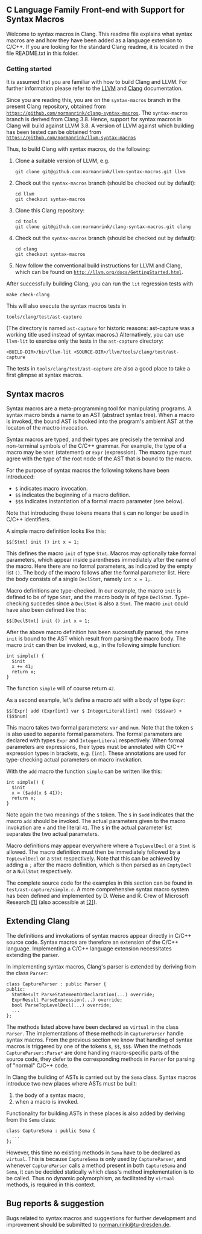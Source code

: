 

## C Language Family Front-end with Support for Syntax Macros

Welcome to syntax macros in Clang.  This readme file explains what syntax macros
are and how they have been added as a language extension to C/C++.  If you are
looking for the standard Clang readme, it is located in the file README.txt in
this folder.


### Getting started

It is assumed that you are familiar with how to build Clang and LLVM.  For
further information please refer to the [LLVM](http://llvm.org/docs/GettingStarted.html)
and [Clang](http://clang.llvm.org/get_started.html) documentation.
 
Since you are reading this, you are on the `syntax-macros` branch in the
present Clang repository, obtained from [`https://github.com/normanrink/clang-syntax-macros`](https://github.com/normanrink/clang-syntax-macros).
The `syntax-macros` branch is derived from Clang 3.8.  Hence, support for syntax
macros in Clang will build against LLVM 3.8.  A version of LLVM against which
building has been tested can be obtained from [`https://github.com/normanrink/llvm-syntax-macros`](https://github.com/normanrink/llvm-syntax-macros)

Thus, to build Clang with syntax macros, do the following:

  1.  Clone a suitable version of LLVM, e.g.
      ```
      git clone git@github.com:normanrink/llvm-syntax-macros.git llvm
      ```

  2.  Check out the `syntax-macros` branch (should be checked out by default):
      ```
      cd llvm
      git checkout syntax-macros
      ```

  3.  Clone this Clang repository:
      ```
      cd tools
      git clone git@github.com:normanrink/clang-syntax-macros.git clang
      ```
 
  4.  Check out the `syntax-macros` branch (should be checked out by default):
      ```
      cd clang
      git checkout syntax-macros
      ```

  5.  Now follow the conventional build instructions for LLVM and Clang, which
      can be found on [`http://llvm.org/docs/GettingStarted.html`](http://llvm.org/docs/GettingStarted.html).

After successfully building Clang, you can run the `lit` regression tests with

    make check-clang

This will also execute the syntax macros tests in

    tools/clang/test/ast-capture

(The directory is named `ast-capture` for historic reasons: ast-capture was a
working title used instead of syntax macros.)  Alternatively, you can use `llvm-lit`
to exercise only the tests in the `ast-capture` directory:

    <BUILD-DIR>/bin/llvm-lit <SOURCE-DIR>/llvm/tools/clang/test/ast-capture

The tests in `tools/clang/test/ast-capture` are also a good place to take a first
glimpse at syntax macros.


## Syntax macros

Syntax macros are a meta-programming tool for manipulating programs.
A syntax macro binds a name to an AST (abstract syntax tree).
When a macro is invoked, the bound AST is hooked into the program's ambient AST at the locaton of the mactro invocation.

Syntax macros are typed, and their types are precisely the terminal and non-terminal symbols of the C/C++ grammar.
For example, the type of a macro may be `Stmt` (statement) or `Expr` (expression).
The macro type must agree with the type of the root node of the AST that is bound to the macro.

For the purpose of syntax macros the following tokens have been introduced:

 - `$` indicates macro invocation.
 - `$$` indicates the beginning of a macro defition.
 - `$$$` indicates instantiation of a formal macro parameter (see below).

Note that introducing these tokens means that `$` can no longer be used in C/C++ identifiers.

A simple macro definition looks like this:

   `$$[Stmt] init () int x = 1;`

This defines the macro `init` of type `Stmt`.
Macros may optionally take formal parameters, which appear inside parentheses immediately after the name of the macro.
Here there are no formal parameters, as indicated by the empty list `()`.
The body of the macro follows after the formal parameter list.
Here the body consists of a single `DeclStmt`, namely `int x = 1;`.

Macro definitions are type-checked.
In our example, the macro `init` is defined to be of type `Stmt`, and the macro body is of type `DeclStmt`.
Type-checking succedes since a `DeclStmt` is also a `Stmt`.
The macro `init` could have also been defined like this:

   `$$[DeclStmt] init () int x = 1;`

After the above macro definition has been successfully parsed, the name `init` is bound to the AST which result from parsing the macro body.
The macro `init` can then be invoked, e.g., in the following simple function:
   ```
   int simple() {
     $init
     x += 41;
     return x;
   }
   ```
The function `simple` will of course return `42`.

As a second example, let's define a macro `add` with a body of type `Expr`:

   `$$[Expr] add (Expr[int] var $ IntegerLiteral[int] num) ($$$var) + ($$$num)`

This macro takes two formal parameters: `var` and `num`.
Note that the token `$` is also used to separate formal parameters.
The formal parameters are declared with types `Expr` and `IntegerLiteral` respectively.
When formal parameters are expressions, their types must be annotated with C/C++ expression types in brackets, e.g. `[int]`.
These annotations are used for type-checking actual parameters on macro invokation.

With the `add` macro the function `simple` can be written like this:
   ```
   int simple() {
     $init
     x = ($add(x $ 41));
     return x;
   }
   ```
Note again the two meanings of the `$` token.
The `$` in `$add` indicates that the macro `add` should be invoked.
The actual parameters given to the macro invokation are `x` and the literal `41`.
The `$` in the actual parameter list separates the two actual parameters.

Macro definitions may appear everywhere where a `TopLevelDecl` or a `Stmt` is allowed.
The macro definition must then be immediately followed by a `TopLevelDecl` or a `Stmt` respectively.
Note that this can be achieved by adding a `;` after the macro definition, which is then parsed as an `EmptyDecl` or a `NullStmt` respectively.

The complete source code for the examples in this section can be found in ` test/ast-capture/simple.c`.
A more comprehensive syntax macro system has been defined and implemented by D. Weise and R. Crew of Microsoft Research  [\[1\]](http://dl.acm.org/citation.cfm?id=155105) (also accessible at [\[2\]](https://www.cs.rice.edu/~taha/teaching/05S/511/papers/weise93programmable.pdf)).


## Extending Clang

The definitions and invokations of syntax macros appear directly in C/C++ source code.
Syntax macros are therefore an extension of the C/C++ language.
Implementing a C/C++ language extension necessitates extending the parser.

In implementing syntax macros, Clang's parser is extended by deriving from the class `Parser`:
   ```
   class CaptureParser : public Parser {
   public:
     StmtResult ParseStatementOrDeclaration(...) override;
     ExprResult ParseExpression(...) override;
     bool ParseTopLevelDecl(...) override;
     ...
   };
   ```
The methods listed above have been declared as `virtual` in the class `Parser`.
The implementations of these methods in `CaptureParser` handle syntax macros.
From the previous section we know that handling of syntax macros is triggered by one of the tokens `$`, `$$`, `$$$`.
When the methods `CaptureParser::Parse*` are done handling macro-specific parts of the source code, they defer to the corresponding methods in `Parser` for parsing of "normal" C/C++ code.

In Clang the building of ASTs is carried out by the `Sema` class.
Syntax macros introduce two new places where ASTs must be built:

1. the body of a syntax macro,
2. when a macro is invoked.

Functionality for building ASTs in these places is also added by deriving from the `Sema` class:
   ```
   class CaptureSema : public Sema {
     ...
   };
   ```
However, this time no existing methods in `Sema` have to be declared as `virtual`.
This is because `CaptureSema` is only used by `CaptureParser`, and whenever `CaptureParser` calls a method present in both `CaptureSema` and `Sema`, it can be decided statically which class's method implementation is to be called.
Thus no dynamic polymorphism, as facilitated by `virtual` methods, is required in this context.


## Bug reports & suggestion

Bugs related to syntax macros and suggestions for further development and
improvement should be submitted to norman.rink@tu-dresden.de.
